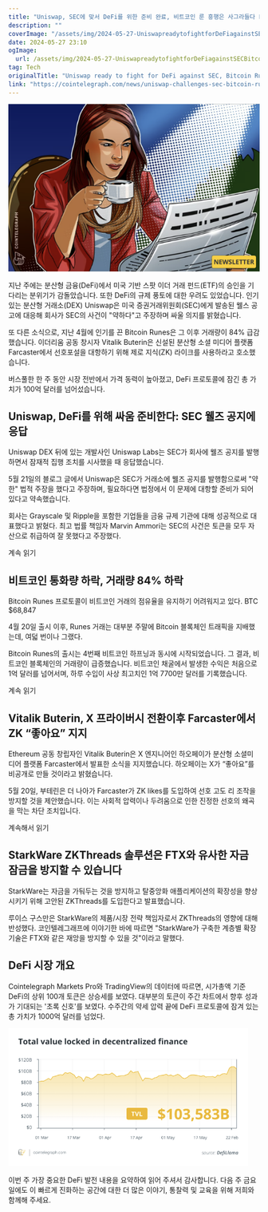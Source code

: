 ```yaml
---
title: "Uniswap, SEC에 맞서 DeFi를 위한 준비 완료, 비트코인 룬 흥행은 사그라들다 Finance Redefined"
description: ""
coverImage: "/assets/img/2024-05-27-UniswapreadytofightforDeFiagainstSECBitcoinRuneshypefadesFinanceRedefined_thumbnail.png"
date: 2024-05-27 23:10
ogImage: 
  url: /assets/img/2024-05-27-UniswapreadytofightforDeFiagainstSECBitcoinRuneshypefadesFinanceRedefined_thumbnail.png
tag: Tech
originalTitle: "Uniswap ready to fight for DeFi against SEC, Bitcoin Runes hype fades: Finance Redefined"
link: "https://cointelegraph.com/news/uniswap-challenges-sec-bitcoin-runes-decline-finance-redefined"
---
```



![Uniswap thumbnail](/assets/img/2024-05-27-UniswapreadytofightforDeFiagainstSECBitcoinRuneshypefadesFinanceRedefined_thumbnail.png)

지난 주에는 분산형 금융(DeFi)에서 미국 기반 스팟 이더 거래 펀드(ETF)의 승인을 기다리는 분위기가 감돌았습니다. 또한 DeFi의 규제 풍토에 대한 우려도 있었습니다. 인기 있는 분산형 거래소(DEX) Uniswap은 미국 증권거래위원회(SEC)에게 발송된 웰스 공고에 대응해 회사가 SEC의 사건이 "약하다"고 주장하며 싸울 의지를 밝혔습니다.

또 다른 소식으로, 지난 4월에 인기를 끈 Bitcoin Runes은 그 이후 거래량이 84% 급감했습니다. 이더리움 공동 창시자 Vitalik Buterin은 신설된 분산형 소셜 미디어 플랫폼 Farcaster에서 선호포설을 대항하기 위해 제로 지식(ZK) 라이크를 사용하라고 호소했습니다.

<div class="content-ad"></div>

버스풀한 한 주 동안 시장 전반에서 가격 동력이 높아졌고, DeFi 프로토콜에 잠긴 총 가치가 100억 달러를 넘어섰습니다.

## Uniswap, DeFi를 위해 싸움 준비한다: SEC 웰즈 공지에 응답

Uniswap DEX 뒤에 있는 개발사인 Uniswap Labs는 SEC가 회사에 웰즈 공지를 발행하면서 잠재적 집행 조치를 시사했을 때 응답했습니다.

5월 21일의 블로그 글에서 Uniswap은 SEC가 거래소에 웰즈 공지를 발행함으로써 "약한" 법적 주장을 했다고 주장하며, 필요하다면 법정에서 이 문제에 대항할 준비가 되어있다고 약속했습니다.

<div class="content-ad"></div>

회사는 Grayscale 및 Ripple을 포함한 기업들을 금융 규제 기관에 대해 성공적으로 대표했다고 밝혔다. 최고 법률 책임자 Marvin Ammori는 SEC의 사건은 토큰을 모두 자산으로 취급하여 잘 못했다고 주장했다.

계속 읽기

## 비트코인 통화량 하락, 거래량 84% 하락

Bitcoin Runes 프로토콜이 비트코인 거래의 점유율을 유지하기 어려워지고 있다.
BTC
$68,847

4월 20일 출시 이후, Runes 거래는 대부분 주말에 Bitcoin 블록체인 트래픽을 지배했는데, 여덟 번이나 그랬다.

<div class="content-ad"></div>

Bitcoin Runes의 출시는 4번째 비트코인 하프닝과 동시에 시작되었습니다. 그 결과, 비트코인 블록체인의 거래량이 급증했습니다. 비트코인 채굴에서 발생한 수익은 처음으로 1억 달러를 넘어서며, 하루 수입이 사상 최고치인 1억 7700만 달러를 기록했습니다.

계속 읽기

## Vitalik Buterin, X 프라이버시 전환이후 Farcaster에서 ZK “좋아요” 지지

Ethereum 공동 창립자인 Vitalik Buterin은 X 엔지니어인 하오페이가 분산형 소셜미디어 플랫폼 Farcaster에서 발표한 소식을 지지했습니다. 하오페이는 X가 “좋아요”를 비공개로 만들 것이라고 밝혔습니다.

<div class="content-ad"></div>

5월 20일, 부테린은 더 나아가 Farcaster가 ZK likes를 도입하여 선호 고도 리 조작을 방지할 것을 제안했습니다. 이는 사회적 압력이나 두려움으로 인한 진정한 선호의 왜곡을 막는 차단 조치입니다.

계속해서 읽기

## StarkWare ZKThreads 솔루션은 FTX와 유사한 자금 잠금을 방지할 수 있습니다

StarkWare는 자금을 가둬두는 것을 방지하고 탈중앙화 애플리케이션의 확장성을 향상시키기 위해 고안된 ZKThreads를 도입한다고 발표했습니다.

<div class="content-ad"></div>

루이스 구스만은 StarkWare의 제품/시장 전략 책임자로서 ZKThreads의 영향에 대해 반성했다. 코인텔레그래프에 이야기한 바에 따르면 "StarkWare가 구축한 계층별 확장 기술은 FTX와 같은 재앙을 방지할 수 있을 것"이라고 말했다.

## DeFi 시장 개요

Cointelegraph Markets Pro와 TradingView의 데이터에 따르면, 시가총액 기준 DeFi의 상위 100개 토큰은 상승세를 보였다. 대부분의 토큰이 주간 차트에서 향후 성과가 기대되는 '초록 신호'를 보였다. 수주간의 약세 압력 끝에 DeFi 프로토콜에 잠겨 있는 총 가치가 1000억 달러를 넘었다.

<div class="content-ad"></div>

![2024-05-27-UniswapreadytofightforDeFiagainstSECBitcoinRuneshypefadesFinanceRedefined_0.png](/assets/img/2024-05-27-UniswapreadytofightforDeFiagainstSECBitcoinRuneshypefadesFinanceRedefined_0.png)

이번 주 가장 중요한 DeFi 발전 내용을 요약하여 읽어 주셔서 감사합니다. 다음 주 금요일에도 이 빠르게 진화하는 공간에 대한 더 많은 이야기, 통찰력 및 교육을 위해 저희와 함께해 주세요.